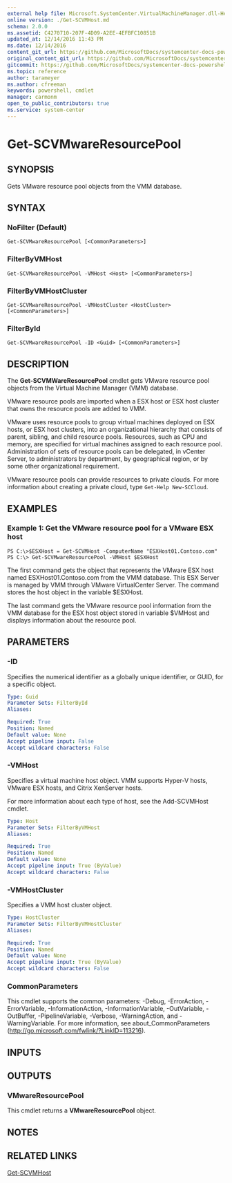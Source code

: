 ```yaml
---
external help file: Microsoft.SystemCenter.VirtualMachineManager.dll-Help.xml
online version: ./Get-SCVMHost.md
schema: 2.0.0
ms.assetid: C4270710-207F-4D09-A2EE-4EFBFC10851B
updated_at: 12/14/2016 11:43 PM
ms.date: 12/14/2016
content_git_url: https://github.com/MicrosoftDocs/systemcenter-docs-powershell/blob/master/systemcenter-cmdlets/SystemCenter2016/VirtualMachineManager/v1.0/Get-SCVMwareResourcePool.md
original_content_git_url: https://github.com/MicrosoftDocs/systemcenter-docs-powershell/blob/master/systemcenter-cmdlets/SystemCenter2016/VirtualMachineManager/v1.0/Get-SCVMwareResourcePool.md
gitcommit: https://github.com/MicrosoftDocs/systemcenter-docs-powershell/blob/96cd9bd2780eb6b78c540fa00d3b8a4313e3ed40/systemcenter-cmdlets/SystemCenter2016/VirtualMachineManager/v1.0/Get-SCVMwareResourcePool.md
ms.topic: reference
author: tarameyer
ms.author: cfreeman
keywords: powershell, cmdlet
manager: carmonm
open_to_public_contributors: true
ms.service: system-center
---
```


# Get-SCVMwareResourcePool

## SYNOPSIS
Gets VMware resource pool objects from the VMM database.

## SYNTAX

### NoFilter (Default)
```
Get-SCVMwareResourcePool [<CommonParameters>]
```

### FilterByVMHost
```
Get-SCVMwareResourcePool -VMHost <Host> [<CommonParameters>]
```

### FilterByVMHostCluster
```
Get-SCVMwareResourcePool -VMHostCluster <HostCluster> [<CommonParameters>]
```

### FilterById
```
Get-SCVMwareResourcePool -ID <Guid> [<CommonParameters>]
```

## DESCRIPTION
The **Get-SCVMWareResourcePool** cmdlet gets VMware resource pool objects from the Virtual Machine Manager (VMM) database.

VMware resource pools are imported when a ESX host or ESX host cluster that owns the resource pools are added to VMM.

VMware uses resource pools to group virtual machines deployed on ESX hosts, or ESX host clusters, into an organizational hierarchy that consists of parent, sibling, and child resource pools.
Resources, such as CPU and memory, are specified for virtual machines assigned to each resource pool.
Administration of sets of resource pools can be delegated, in vCenter Server, to administrators by department, by geographical region, or by some other organizational requirement.

VMware resource pools can provide resources to private clouds.
For more information about creating a private cloud, type `Get-Help New-SCCloud`.

## EXAMPLES

### Example 1: Get the VMware resource pool for a VMware ESX host
```
PS C:\>$ESXHost = Get-SCVMHost -ComputerName "ESXHost01.Contoso.com"
PS C:\> Get-SCVMwareResourcePool -VMHost $ESXHost
```

The first command gets the object that represents the VMware ESX host named ESXHost01.Contoso.com from the VMM database.
This ESX Server is managed by VMM through VMware VirtualCenter Server.
The command stores the host object in the variable $ESXHost.

The last command gets the VMware resource pool information from the VMM database for the ESX host object stored in variable $VMHost and displays information about the resource pool.

## PARAMETERS

### -ID
Specifies the numerical identifier as a globally unique identifier, or GUID, for a specific object.

```yaml
Type: Guid
Parameter Sets: FilterById
Aliases: 

Required: True
Position: Named
Default value: None
Accept pipeline input: False
Accept wildcard characters: False
```

### -VMHost
Specifies a virtual machine host object.
VMM supports Hyper-V hosts, VMware ESX hosts, and Citrix XenServer hosts.

For more information about each type of host, see the Add-SCVMHost cmdlet.

```yaml
Type: Host
Parameter Sets: FilterByVMHost
Aliases: 

Required: True
Position: Named
Default value: None
Accept pipeline input: True (ByValue)
Accept wildcard characters: False
```

### -VMHostCluster
Specifies a VMM host cluster object.

```yaml
Type: HostCluster
Parameter Sets: FilterByVMHostCluster
Aliases: 

Required: True
Position: Named
Default value: None
Accept pipeline input: True (ByValue)
Accept wildcard characters: False
```

### CommonParameters
This cmdlet supports the common parameters: -Debug, -ErrorAction, -ErrorVariable, -InformationAction, -InformationVariable, -OutVariable, -OutBuffer, -PipelineVariable, -Verbose, -WarningAction, and -WarningVariable. For more information, see about_CommonParameters (http://go.microsoft.com/fwlink/?LinkID=113216).

## INPUTS

## OUTPUTS

### VMwareResourcePool
This cmdlet returns a **VMwareResourcePool** object.

## NOTES

## RELATED LINKS

[Get-SCVMHost](xref:SystemCenter2016/VirtualMachineManager/v1.0/Get-SCVMHost.md)

